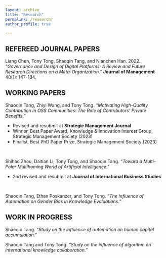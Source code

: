 ```yaml
---
layout: archive
title: "Research"
permalink: /research/
author_profile: true

---
```



## REFEREED JOURNAL PAPERS  

Liang Chen, Tony Tong, Shaoqin Tang, and Nianchen Han. 2022. *“Governance and Design of Digital Platforms: A Review and Future Research Directions on a Meta-Organization.”* **Journal of Management** 48(1): 147-184.

## WORKING PAPERS  

Shaoqin Tang, Zhiyi Wang, and Tony Tong. *“Motivating High-Quality Contribution in OSS Communities: The Role of Contributors’ Private Benefits.”*  
- Revised and resubmit at **Strategic Management Journal**  
- Winner, Best Paper Award, Knowledge & Innovation Interest Group, Strategic Management Society (2023)  
- Finalist, Best PhD Paper Prize, Strategic Management Society (2023)
<br/>

Shihao Zhou, Daitian Li, Tony Tong, and Shaoqin Tang. *“Toward a Multi-Polar Multihoming World of Artificial Intelligence.”*  
- 2nd revised and resubmit at **Journal of International Business Studies**
<br/>

Shaoqin Tang, Ethan Poskanzer, and Tony Tong. *“The Influence of Automation on Gender Bias in Knowledge Evaluations.”*  


## WORK IN PROGRESS  

Shaoqin Tang. *“Study on the influence of automation on human capital accumulation.”*

Shaoqin Tang and Tony Tong. *“Study on the influence of algorithm on international knowledge collaboration.”*






